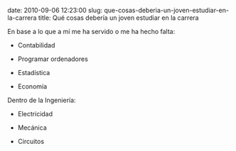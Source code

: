 date: 2010-09-06 12:23:00
slug: que-cosas-deberia-un-joven-estudiar-en-la-carrera
title: Qué cosas debería un joven estudiar en la carrera

En base a lo que a mí me ha servido o me ha hecho falta:

  * Contabilidad

  * Programar ordenadores

  * Estadística

  * Economía

Dentro de la Ingeniería:

  * Electricidad

  * Mecánica

  * Circuitos


